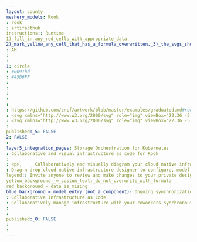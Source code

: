 ```yaml
---
layout: county 
meshery_models: Rook
: rook
: artifacthub
instructions:: Runtime
1)_fill_in_any_red_cells_with_appropriate_data.
2)_mark_yellow_any_cell_that_has_a_formula_overwritten._3)_the_svgs_shouldn't_have_xml_header_they_are_added_programmatically_through_workflows: Cloud Native Storage
: AH
: 
: 
1: circle
: #0091bd
: #45D6FF
: 
: 
: 
: 
: 
: https://github.com/cncf/artwork/blob/master/examples/graduated.md#rook-logos
: <svg xmlns="http://www.w3.org/2000/svg" role="img" viewBox="22.36 -5.64 310.53 371.28"><style>svg {enable-background:new 0 0 360 360}</style><style>.st0{fill:#0091bd}</style><path d="M325.9 113.7h-77.6V87.9h51.6V27.5h-39.4v34.2h-63.8V27.5h-38.6v34.2H92.5V27.5h-37v60.4h49.9v25.8H29.5V1.5h88.8v34.3h13.8V1.5h90.6v34.3h11.8V1.5h91.4zm-26.6 48.6V305c0 15.2-12.4 27.6-27.6 27.6H83.6C68.3 332.6 56 320.2 56 305V162.3h243.3m26-25.9H30.1v168.7c0 29.5 24 53.5 53.5 53.5h188.2c29.5 0 53.5-24 53.5-53.5V136.4z" class="st0"/><path d="M177.7 214.5c15.4 0 28.1 12.6 28.1 28.1V272h-56.1v-29.4c-.1-15.5 12.5-28.1 28-28.1m0-26c-29.7 0-54 24.2-54 54v55.4h108.1v-55.4c-.1-29.7-24.4-54-54.1-54z" class="st0"/></svg>
: <svg xmlns="http://www.w3.org/2000/svg" role="img" viewBox="22.36 -5.64 310.53 371.28"><style>svg {enable-background:new 0 0 360 360}</style><style>.st0{fill:#fff}</style><path d="M325.9 113.7h-77.6V87.9h51.6V27.5h-39.4v34.2h-63.8V27.5h-38.6v34.2H92.5V27.5h-37v60.4h49.9v25.8H29.5V1.5h88.8v34.3h13.8V1.5h90.6v34.3h11.8V1.5h91.4zm-26.6 48.6V305c0 15.2-12.4 27.6-27.6 27.6H83.6C68.3 332.6 56 320.2 56 305V162.3h243.3m26-25.9H30.1v168.7c0 29.5 24 53.5 53.5 53.5h188.2c29.5 0 53.5-24 53.5-53.5V136.4z" class="st0"/><path d="M177.7 214.5c15.4 0 28.1 12.6 28.1 28.1V272h-56.1v-29.4c-.1-15.5 12.5-28.1 28-28.1m0-26c-29.7 0-54 24.2-54 54v55.4h108.1v-55.4c-.1-29.7-24.4-54-54.1-54z" class="st0"/></svg>
: 
published:_5: FALSE
2: FALSE
: 
layer5_integration_pages: Storage Orchestration for Kubernetes
: Collaborative and visual infrastructure as code for Rook
: 
: <p>,     Collaboratively and visually diagram your cloud native infrastructure with GitOps-style pipeline integration. Design, test, and manage configuration your Kubernetes-based, containerized applications as a visual topology., </p>, <p>,     Looking for best practice cloud native design and deployment best practices? Choose from thousands of pre-built components in MeshMap. Choose from hundreds of ready-made design patterns by importing templates from Meshery Catalog or use our low code designer, MeshMap, to create and deploy your own cloud native infrastructure designs., </p>
: Drag-n-drop cloud native infrastructure designer to configure, model, and deploy your workloads.
legend:: Invite anyone to review and make changes to your private designs.
yellow_background__=_custom_text;_do_not_overwrite_with_formula
red_background_=_data_is_mising
blue_background_=_model_entry_(not_a_component): Ongoing synchronization of Kubernetes configuration and changes across any number of clusters.
: Collaborative Infrastructure as Code
: Collaboratively manage infrastructure with your coworkers synchronously sharing the same designs.
: 
: 
published:_0: FALSE
: 
: 
---
```


